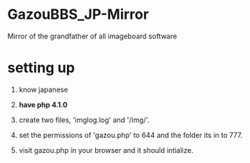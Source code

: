 # GazouBBS_JP-Mirror
Mirror of the grandfather of all imageboard software
# setting up
1. know japanese

2. **have php 4.1.0**
3. create two files, 'imglog.log' and '/img/'.
4. set the permissions of 'gazou.php' to 644 and the
folder its in to 777.
5. visit gazou.php in your browser and it should intialize.
